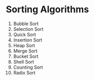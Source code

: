 # Sorting Algorithms

1. Bubble Sort
2. Selection Sort
3. Quick Sort
4. Insertion Sort
5. Heap Sort
6. Merge Sort
7. Bucket Sort
8. Shell Sort
9. Counting Sort
10. Radix Sort
